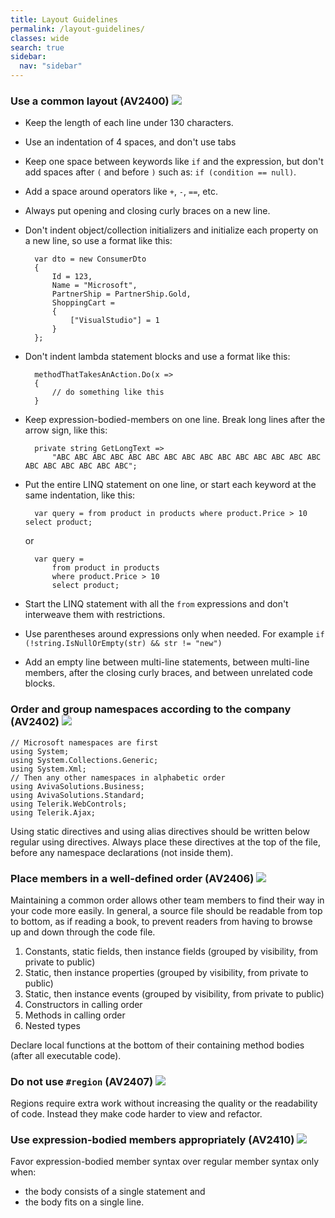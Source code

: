 ```yaml
---
title: Layout Guidelines
permalink: /layout-guidelines/
classes: wide
search: true
sidebar:
  nav: "sidebar"
---
```


### <a name="av2400"></a> Use a common layout (AV2400) ![](/assets/images/1.png)

- Keep the length of each line under 130 characters.

- Use an indentation of 4 spaces, and don't use tabs

- Keep one space between keywords like `if` and the expression, but don't add spaces after `(` and before `)` such as: `if (condition == null)`.

- Add a space around operators like `+`, `-`, `==`, etc.

- Always put opening and closing curly braces on a new line.

- Don't indent object/collection initializers and initialize each property on a new line, so use a format like this: 

		var dto = new ConsumerDto
		{
			Id = 123,
			Name = "Microsoft",
			PartnerShip = PartnerShip.Gold,
			ShoppingCart =
			{
				["VisualStudio"] = 1
			}
		};

- Don't indent lambda statement blocks and use a format like this:

		methodThatTakesAnAction.Do(x =>
		{ 
			// do something like this 
		}

- Keep expression-bodied-members on one line. Break long lines after the arrow sign, like this:

		private string GetLongText =>
			"ABC ABC ABC ABC ABC ABC ABC ABC ABC ABC ABC ABC ABC ABC ABC ABC ABC ABC ABC ABC ABC";

- Put the entire LINQ statement on one line, or start each keyword at the same indentation, like this:

		var query = from product in products where product.Price > 10 select product;

  	or

		var query =  
		    from product in products  
		    where product.Price > 10  
		    select product;

- Start the LINQ statement with all the `from` expressions and don't interweave them with restrictions.
- Use parentheses around expressions only when needed. For example `if (!string.IsNullOrEmpty(str) && str != "new")`

- Add an empty line between multi-line statements, between multi-line members, after the closing curly braces, and between unrelated code blocks.

### <a name="av2402"></a> Order and group namespaces according to the company (AV2402) ![](/assets/images/3.png)

	// Microsoft namespaces are first
	using System;
	using System.Collections.Generic;
	using System.Xml;
	// Then any other namespaces in alphabetic order
	using AvivaSolutions.Business;
	using AvivaSolutions.Standard;
	using Telerik.WebControls;
	using Telerik.Ajax;

Using static directives and using alias directives should be written below regular using directives.
Always place these directives at the top of the file, before any namespace declarations (not inside them).

### <a name="av2406"></a> Place members in a well-defined order (AV2406) ![](/assets/images/1.png)
Maintaining a common order allows other team members to find their way in your code more easily. In general, a source file should be readable from top to bottom, as if reading a book, to prevent readers from having to browse up and down through the code file.

1. Constants, static fields, then instance fields (grouped by visibility, from private to public)
2. Static, then instance properties (grouped by visibility, from private to public)
3. Static, then instance events (grouped by visibility, from private to public)
4. Constructors in calling order
5. Methods in calling order
6. Nested types

Declare local functions at the bottom of their containing method bodies (after all executable code).

### <a name="av2407"></a> Do not use `#region` (AV2407) ![](/assets/images/1.png)
Regions require extra work without increasing the quality or the readability of code. Instead they make code harder to view and refactor.

### <a name="av2410"></a> Use expression-bodied members appropriately (AV2410) ![](/assets/images/1.png)
Favor expression-bodied member syntax over regular member syntax only when:

- the body consists of a single statement and
- the body fits on a single line.
